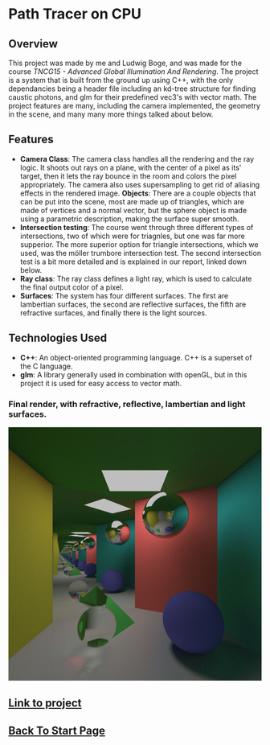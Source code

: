 
# Path Tracer on CPU

## Overview
This project was made by me and Ludwig Boge, and was made for the course *TNCG15 - Advanced Global Illumination And Rendering*. The project is a system that is built from the ground up using C++, with the only dependancies being a header file including an kd-tree structure for finding caustic photons, and glm for their predefined vec3's with vector math. The project features are many, including the camera implemented, the geometry in the scene, and many many more things talked about below. 

## Features
- **Camera Class**: The camera class handles all the rendering and the ray logic. It shoots out rays on a plane, with the center of a pixel as its' target, then it lets the ray bounce in the room and colors the pixel appropriately. The camera also uses supersampling to get rid of aliasing effects in the rendered image. 
**Objects**: There are a couple objects that can be put into the scene, most are made up of triangles, which are made of vertices and a normal vector, but the sphere object is made using a parametric description, making the surface super smooth.
- **Intersection testing**: The course went through three different types of intersections, two of which were for triagnles, but one was far more supperior. The more superior option for triangle intersections, which we used, was the möller trumbore intersection test. The second intersection test is a bit more detailed and is explained in our report, linked down below.
- **Ray class**: The ray class defines a light ray, which is used to calculate the final output color of a pixel.
- **Surfaces**: The system has four different surfaces. The first are lambertian surfaces, the second are reflective surfaces, the fifth are refractive surfaces, and finally there is the light sources.

## Technologies Used
- **C++**: An object-oriented programming language. C++ is a superset of the C language.
- **glm**: A library generally used in combination with openGL, but in this project it is used for easy access to vector math. 
### Final render, with refractive, reflective, lambertian and light surfaces. 
![image](../../images/TNCG15/FyrkanHD.png)

## [Link to project](https://github.com/eLdOchLagor/TNCG15-Monte-Carlo-Pathtracer)


## [Back To Start Page](/)

